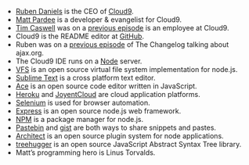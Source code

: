 * [Ruben Daniels](http://twitter.com/#!/javruben) is the CEO of [Cloud9](http://c9.io/).
* [Matt Pardee](http://twitter.com/#!/matt_pardee) is a developer & evangelist for Cloud9.
* [Tim Caswell](http://twitter.com/#!/creationix) was on a [previous episode](http://thechangelog.com/post/23610112548/episode-0-8-0-lua-luvit-want-some-more-of-it-with-tim-ca) is an employee at Cloud9.
* Cloud9 is the README editor at [GitHub](http://www.github.com/).
* Ruben was on a [previous episode](http://thechangelog.com/post/435156937/episode-0-1-6-ajax-org-frameworks-with-ruben-daniels-and) of The Changelog talking about ajax.org.
* The Cloud9 IDE runs on a [Node](http://nodejs.org/) server.
* [VFS](https://github.com/c9/vfs) is an open source virtual file system implementation for node.js.
* [Sublime Text](http://www.sublimetext.com/) is a cross platform text editor.
* [Ace](https://github.com/ajaxorg/ace) is an open source code editor written in JavaScript.
* [Heroku](http://www.heroku.com/) and [JoyentCloud](http://www.joyentcloud.com/) are cloud application platforms.
* [Selenium](http://seleniumhq.org/) is used for browser automation.
* [Express](http://expressjs.com/) is an open source node.js web framework.
* [NPM](http://npmjs.org/) is a package manager for node.js.
* [Pastebin](http://pastebin.com/) and [gist](http://gist.github.com) are both ways to share snippets and pastes.
* [Architect](https://github.com/c9/architect) is an open source plugin system for node applications.
* [treehugger](https://github.com/ajaxorg/treehugger) is an open source JavaScript Abstract Syntax Tree library.
* Matt’s programming hero is Linus Torvalds.